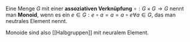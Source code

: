 Eine Menge $G$ mit einer **assoziativen Verknüpfung** $\circ : G \times G \rightarrow G$ nennt man **Monoid**, wenn es ein $e \in G: e \circ a = a = a \circ e \forall a \in G$, das man neutrales Element nennt.

Monoide sind also [[Halbgruppen]] mit neuralem Element.